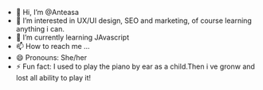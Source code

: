 - 👋 Hi, I’m @Anteasa
- 👀 I’m interested in UX/UI design, SEO and marketing, of course learning anything i can.
- 🌱 I’m currently learning JAvascript 
- 📫 How to reach me ...
- 😄 Pronouns: She/her
- ⚡ Fun fact: I used to play the piano by ear as a child.Then i ve gronw and lost all ability to play it!

<!---
Anteasa/Anteasa is a ✨ special ✨ repository because its `README.md` (this file) appears on your GitHub profile.
You can click the Preview link to take a look at your changes.
--->
